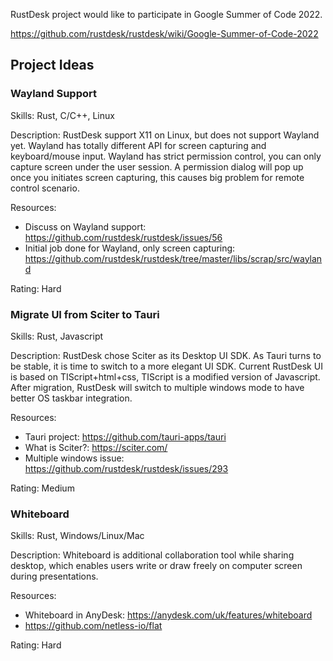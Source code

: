 RustDesk project would like to participate in Google Summer of Code 2022.

https://github.com/rustdesk/rustdesk/wiki/Google-Summer-of-Code-2022

## Project Ideas

### Wayland Support

Skills: Rust, C/C++, Linux

Description:
RustDesk support X11 on Linux, but does not support Wayland yet. Wayland has totally different API for screen capturing and keyboard/mouse input. Wayland has strict permission control, you can only capture screen under the user session. A permission dialog will pop up once you initiates screen capturing, this causes big problem for remote control scenario.

Resources:
 - Discuss on Wayland support: https://github.com/rustdesk/rustdesk/issues/56
 - Initial job done for Wayland, only screen capturing: https://github.com/rustdesk/rustdesk/tree/master/libs/scrap/src/wayland

Rating: Hard

### Migrate UI from Sciter to Tauri

Skills: Rust, Javascript

Description:
RustDesk chose Sciter as its Desktop UI SDK. As Tauri turns to be stable, it is time to switch to a more elegant UI SDK. Current RustDesk UI is based on TIScript+html+css, TIScript is a modified version of Javascript. After migration, RustDesk will switch to multiple windows mode to have better OS taskbar integration.

Resources:
 - Tauri project: https://github.com/tauri-apps/tauri
 - What is Sciter?: https://sciter.com/
 - Multiple windows issue: https://github.com/rustdesk/rustdesk/issues/293

Rating: Medium

### Whiteboard

Skills: Rust, Windows/Linux/Mac

Description: Whiteboard is additional collaboration tool while sharing desktop, which enables users write or draw freely on computer screen during presentations.

Resources:
 - Whiteboard in AnyDesk: https://anydesk.com/uk/features/whiteboard
 - https://github.com/netless-io/flat

Rating: Hard
